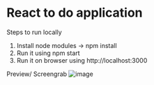 # React to do application

Steps to run locally
1) Install node modules -> npm install
2) Run it using npm start
3) Run it on browser using http://localhost:3000


Preview/ Screengrab
![image](https://github.com/aaraut/react-todo/assets/55833241/7350ab6d-4244-4add-a130-01b891946a7a)

